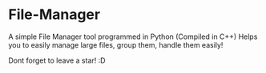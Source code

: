 # File-Manager
A simple File Manager tool programmed in Python (Compiled in C++)
Helps you to easily manage large files, group them, handle them easily!

Dont forget to leave a star! :D
